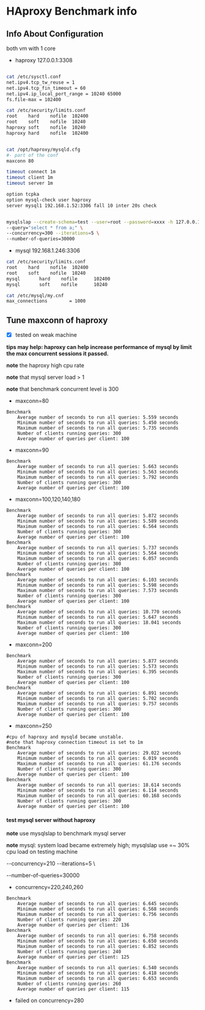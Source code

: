 HAproxy Benchmark info
======================

## Info About Configuration

both vm with 1 core

* haproxy 127.0.0.1:3308

```bash

cat /etc/sysctl.conf
net.ipv4.tcp_tw_reuse = 1
net.ipv4.tcp_fin_timeout = 60
net.ipv4.ip_local_port_range = 10240 65000
fs.file-max = 102400

cat /etc/security/limits.conf
root	hard	nofile	102400
root	soft	nofile	10240
haproxy	soft	nofile	10240
haproxy	hard	nofile	102400


cat /opt/haproxy/mysqld.cfg
#- part of the conf
maxconn 80

timeout connect 1m
timeout client 1m
timeout server 1m

option tcpka
option mysql-check user haproxy
server mysql1 192.168.1.52:3306 fall 10 inter 20s check


mysqlslap --create-schema=test --user=root --password=xxxx -h 127.0.0.1 -P 3308 \
--query="select * from a;" \
--concurrency=300 --iterations=5 \
--number-of-queries=30000


```
* mysql 192.168.1.246:3306

```bash
cat /etc/security/limits.conf
root    hard    nofile  102400
root    soft    nofile  10240
mysql		hard	nofile		102400
mysql		soft	nofile		10240

cat /etc/mysql/my.cnf
max_connections        = 1000
```

## Tune maxconn of haproxy

- [x] tested on weak machine

**tips may help: haproxy can help increase performance of mysql by limit the max concurrent sessions it passed.**

**note** the haproxy high cpu rate

**note** that mysql server load > 1

**note** that benchmark concurrent level is 300

* maxconn=80
```
Benchmark
	Average number of seconds to run all queries: 5.559 seconds
	Minimum number of seconds to run all queries: 5.450 seconds
	Maximum number of seconds to run all queries: 5.735 seconds
	Number of clients running queries: 300
	Average number of queries per client: 100
```

* maxconn=90
```
Benchmark
	Average number of seconds to run all queries: 5.663 seconds
	Minimum number of seconds to run all queries: 5.563 seconds
	Maximum number of seconds to run all queries: 5.792 seconds
	Number of clients running queries: 300
	Average number of queries per client: 100
```

* maxconn=100,120,140,180
```
Benchmark
	Average number of seconds to run all queries: 5.872 seconds
	Minimum number of seconds to run all queries: 5.589 seconds
	Maximum number of seconds to run all queries: 6.564 seconds
	Number of clients running queries: 300
	Average number of queries per client: 100
Benchmark
	Average number of seconds to run all queries: 5.737 seconds
	Minimum number of seconds to run all queries: 5.564 seconds
	Maximum number of seconds to run all queries: 6.057 seconds
	Number of clients running queries: 300
	Average number of queries per client: 100
Benchmark
	Average number of seconds to run all queries: 6.103 seconds
	Minimum number of seconds to run all queries: 5.598 seconds
	Maximum number of seconds to run all queries: 7.573 seconds
	Number of clients running queries: 300
	Average number of queries per client: 100
Benchmark
	Average number of seconds to run all queries: 10.770 seconds
	Minimum number of seconds to run all queries: 5.647 seconds
	Maximum number of seconds to run all queries: 18.041 seconds
	Number of clients running queries: 300
	Average number of queries per client: 100
```

* maxconn=200
```
Benchmark
	Average number of seconds to run all queries: 5.877 seconds
	Minimum number of seconds to run all queries: 5.573 seconds
	Maximum number of seconds to run all queries: 6.395 seconds
	Number of clients running queries: 300
	Average number of queries per client: 100
Benchmark
	Average number of seconds to run all queries: 6.891 seconds
	Minimum number of seconds to run all queries: 5.702 seconds
	Maximum number of seconds to run all queries: 9.757 seconds
	Number of clients running queries: 300
	Average number of queries per client: 100
```

* maxconn=250
```
#cpu of haproxy and mysqld became unstable.
#note that haproxy connection timeout is set to 1m
Benchmark
	Average number of seconds to run all queries: 29.022 seconds
	Minimum number of seconds to run all queries: 6.019 seconds
	Maximum number of seconds to run all queries: 61.176 seconds
	Number of clients running queries: 300
	Average number of queries per client: 100
Benchmark
	Average number of seconds to run all queries: 18.614 seconds
	Minimum number of seconds to run all queries: 6.114 seconds
	Maximum number of seconds to run all queries: 60.168 seconds
	Number of clients running queries: 300
	Average number of queries per client: 100
```


#### test  mysql server without haproxy

**note** use mysqlslap to benchmark mysql server

**note** mysql: system load became extremely high; mysqlslap use =~ 30% cpu load on testing machine

--concurrency=210 --iterations=5 \

--number-of-queries=30000

* concurrency=220,240,260
```
Benchmark
	Average number of seconds to run all queries: 6.645 seconds
	Minimum number of seconds to run all queries: 6.568 seconds
	Maximum number of seconds to run all queries: 6.756 seconds
	Number of clients running queries: 220
	Average number of queries per client: 136
Benchmark
	Average number of seconds to run all queries: 6.758 seconds
	Minimum number of seconds to run all queries: 6.650 seconds
	Maximum number of seconds to run all queries: 6.852 seconds
	Number of clients running queries: 240
	Average number of queries per client: 125
Benchmark
	Average number of seconds to run all queries: 6.540 seconds
	Minimum number of seconds to run all queries: 6.418 seconds
	Maximum number of seconds to run all queries: 6.653 seconds
	Number of clients running queries: 260
	Average number of queries per client: 115
```

* failed on concurrency=280

